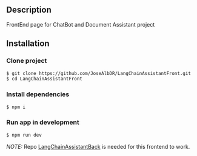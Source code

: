 ## Description
FrontEnd page for ChatBot and Document Assistant project

## Installation

### Clone project

```bash
$ git clone https://github.com/JoseAlbDR/LangChainAssistantFront.git
$ cd LangChainAssistantFront
```

### Install dependencies

```bash
$ npm i
```

### Run app in development

```bash
$ npm run dev
```

*NOTE:* Repo [LangChainAssistantBack](https://github.com/JoseAlbDR/LangChainAssistanBack.git) is needed for this frontend to work.
